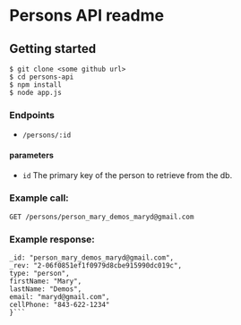 # Persons API readme

## Getting started

```
$ git clone <some github url>
$ cd persons-api
$ npm install
$ node app.js
```

### Endpoints

- `/persons/:id`

#### parameters
- `id`  The primary key of the person to retrieve from the db.


### Example call:

```GET /persons/person_mary_demos_maryd@gmail.com```

### Example response:

```{
_id: "person_mary_demos_maryd@gmail.com",
_rev: "2-06f0851ef1f0979d8cbe915990dc019c",
type: "person",
firstName: "Mary",
lastName: "Demos",
email: "maryd@gmail.com",
cellPhone: "843-622-1234"
}```
